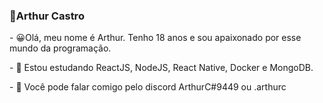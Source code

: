### 🎈Arthur Castro

<!--
**ArthurC04/ArthurC04** is a ✨ _special_ ✨ repository because its `README.md` (this file) appears on your GitHub profile.
-->
<p>- 😀Olá, meu nome é Arthur. Tenho 18 anos e sou apaixonado por esse mundo da programação.</p>
<p>- 📒 Estou estudando ReactJS, NodeJS, React Native, Docker e MongoDB.</p>
<p>- 📧 Você pode falar comigo pelo discord ArthurC#9449 ou .arthurc</p>
